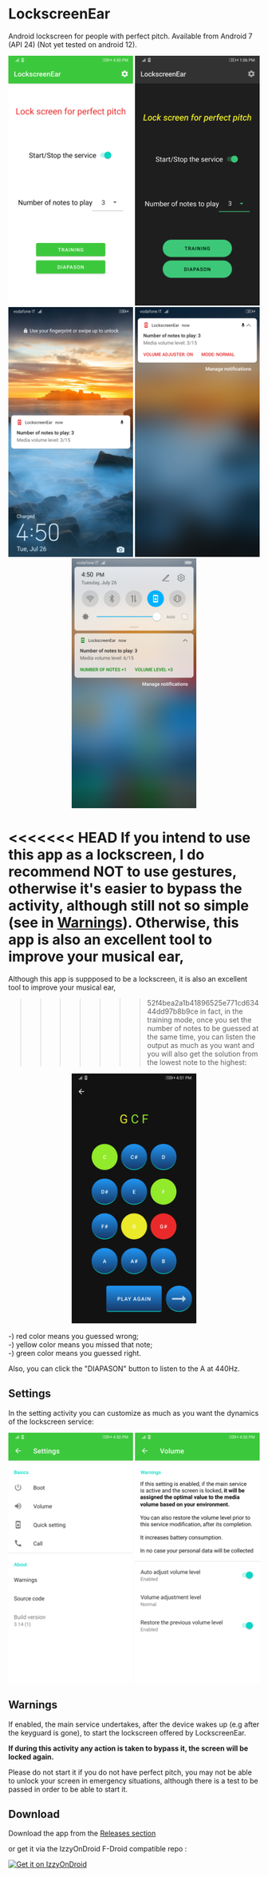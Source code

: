 # LockscreenEar
Android lockscreen for people with perfect pitch. Available from Android 7 (API 24) (Not yet tested on android 12).

<div align="center">
	<img src="https://github.com/EmanueleDeSantis/LockscreenEar/blob/main/img/Screenshot_MainActivity.png" alt="Screenshot_MainActivity" width="250" height="500"/> 
	<img src="https://github.com/EmanueleDeSantis/LockscreenEar/blob/main/img/Screenshot_MainActivity_dark.png" alt="Screenshot_MainActivity_dark" width="250" height="500"/>
</div>

<div align="center">
	<img src="https://github.com/EmanueleDeSantis/LockscreenEar/blob/main/img/Screenshot_LockscreenEarService_locked.png" alt="Screenshot_LockscreenEarService_locked" width="250" height="500"/>
	<img src="https://github.com/EmanueleDeSantis/LockscreenEar/blob/main/img/Screenshot_LockscreenEarService_volume_controls_locked.png" alt="Screenshot_LockscreenEarService_volume_controls_locked" width="250" height="500"/>
	<img src="https://github.com/EmanueleDeSantis/LockscreenEar/blob/main/img/Screenshot_LockscreenEarService_unlocked.png" alt="Screenshot_LockscreenEarService_unlocked" width="250" height="500"/>
</div>

<<<<<<< HEAD
If you intend to use this app as a lockscreen, I do recommend NOT to use gestures, otherwise it's easier to bypass the activity, although still not so simple (see in [Warnings](#warnings)). Otherwise, this app is also an excellent tool to improve your musical ear,
=======
Although this app is suppposed to be a lockscreen, it is also an excellent tool to improve your musical ear,
>>>>>>> 52f4bea2a1b41896525e771cd63444dd97b8b9ce
in fact, in the training mode, once you set the number of notes to be guessed at the same time, you can listen the output as much as you want and you will also get the solution from the lowest note to the highest:

<div align="center">
	<img src="https://github.com/EmanueleDeSantis/LockscreenEar/blob/main/img/Screenshot_EarTrainingFragment.png" alt="Screenshot_EarTrainingFragment" width="250" height="500"/>
</div>

-) red color means you guessed wrong;<br />
-) yellow color means you missed that note;<br />
-) green color means you guessed right.<br />

Also, you can click the "DIAPASON" button to listen to the A at 440Hz.

## Settings
In the setting activity you can customize as much as you want the dynamics of the lockscreen service:

<div align="center">
	<img src="https://github.com/EmanueleDeSantis/LockscreenEar/blob/main/img/Screenshot_SettingsActivity.png" alt="Screenshot_SettingsActivity" width="250" height="500"/> 
	<img src="https://github.com/EmanueleDeSantis/LockscreenEar/blob/main/img/Screenshot_VolumeAdapterSettingFragment.png" alt="Screenshot_VolumeAdapterSettingFragment" width="250" height="500"/>
</div>

## Warnings
If enabled, the main service undertakes, after the device wakes up (e.g after the keyguard is gone), to start the lockscreen offered by LockscreenEar.

**If during this activity any action is taken to bypass it, the screen will be locked again.**

Please do not start it if you do not have perfect pitch, you may not be able to unlock your screen in emergency situations, although there is a test to be passed in order to be able to start it.

## Download

Download the app from the [Releases section](https://github.com/EmanueleDeSantis/LockscreenEar/releases/latest)

or get it via the IzzyOnDroid F-Droid compatible repo :

[<img src="https://gitlab.com/IzzyOnDroid/repo/-/raw/master/assets/IzzyOnDroid.png"
     alt="Get it on IzzyOnDroid"
     height="80">](https://apt.izzysoft.de/fdroid/index/apk/com.taffo.lockscreenear)
